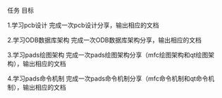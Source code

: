 

任务                                         目标

1.学习pcb设计                完成一次pcb设计分享，输出相应的文档

2.学习ODB数据库架构   完成一次ODB数据库架构分享，输出相应的文档

3.学习pads绘图架构       完成一次pads绘图架构分享（mfc绘图架构和qt绘图架构），输出相应的文档

4.学习pads命令机制        完成一次pads命令机制分享（mfc命令机制和qt命令机制），输出相应的文档